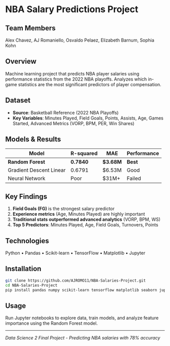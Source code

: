 # NBA Salary Predictions Project

## Team Members
Alex Chavez, AJ Romaniello, Osvaldo Pelaez, Elizabeth Barnum, Sophia Kohn

## Overview
Machine learning project that predicts NBA player salaries using performance statistics from the 2022 NBA playoffs. Analyzes which in-game statistics are the most significant predictors of player compensation.

## Dataset
- **Source**: Basketball Reference (2022 NBA Playoffs)
- **Key Variables**: Minutes Played, Field Goals, Points, Assists, Age, Games Started, Advanced Metrics (VORP, BPM, PER, Win Shares)

## Models & Results

| Model | R-squared | MAE | Performance |
|-------|-----------|-----|-------------|
| **Random Forest** | **0.7840** | **$3.68M** | **Best** |
| Gradient Descent Linear | 0.6791 | $6.53M | Good |
| Neural Network | Poor | $31M+ | Failed |

## Key Findings
1. **Field Goals (FG)** is the strongest salary predictor
2. **Experience metrics** (Age, Minutes Played) are highly important
3. **Traditional stats outperformed advanced analytics** (VORP, BPM, WS)
4. **Top 5 Predictors**: Minutes Played, Age, Field Goals, Turnovers, Points

## Technologies
Python • Pandas • Scikit-learn • TensorFlow • Matplotlib • Jupyter

## Installation
```bash
git clone https://github.com/AJROMO11/NBA-Salaries-Project.git
cd NBA-Salaries-Project
pip install pandas numpy scikit-learn tensorflow matplotlib seaborn jupyter
```

## Usage
Run Jupyter notebooks to explore data, train models, and analyze feature importance using the Random Forest model.

---
*Data Science 2 Final Project - Predicting NBA salaries with 78% accuracy*
